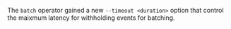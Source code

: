 The `batch` operator gained a new `--timeout <duration>` option that control the
maixmum latency for withholding events for batching.
